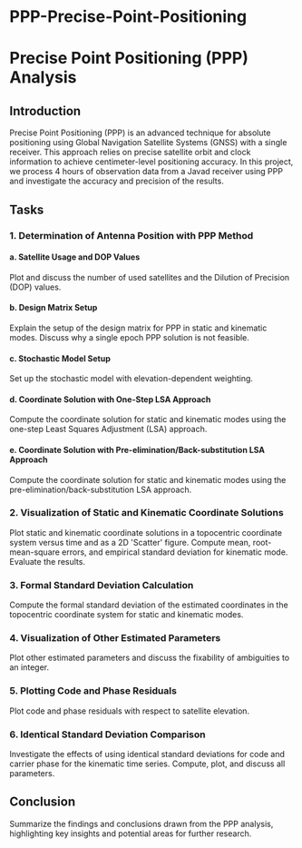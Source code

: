 # PPP-Precise-Point-Positioning
# Precise Point Positioning (PPP) Analysis

## Introduction
Precise Point Positioning (PPP) is an advanced technique for absolute positioning using Global Navigation Satellite Systems (GNSS) with a single receiver. This approach relies on precise satellite orbit and clock information to achieve centimeter-level positioning accuracy. In this project, we process 4 hours of observation data from a Javad receiver using PPP and investigate the accuracy and precision of the results.

## Tasks

### 1. Determination of Antenna Position with PPP Method
#### a. Satellite Usage and DOP Values
Plot and discuss the number of used satellites and the Dilution of Precision (DOP) values.

#### b. Design Matrix Setup
Explain the setup of the design matrix for PPP in static and kinematic modes. Discuss why a single epoch PPP solution is not feasible.

#### c. Stochastic Model Setup
Set up the stochastic model with elevation-dependent weighting.

#### d. Coordinate Solution with One-Step LSA Approach
Compute the coordinate solution for static and kinematic modes using the one-step Least Squares Adjustment (LSA) approach.

#### e. Coordinate Solution with Pre-elimination/Back-substitution LSA Approach
Compute the coordinate solution for static and kinematic modes using the pre-elimination/back-substitution LSA approach.

### 2. Visualization of Static and Kinematic Coordinate Solutions
Plot static and kinematic coordinate solutions in a topocentric coordinate system versus time and as a 2D 'Scatter' figure. Compute mean, root-mean-square errors, and empirical standard deviation for kinematic mode. Evaluate the results.

### 3. Formal Standard Deviation Calculation
Compute the formal standard deviation of the estimated coordinates in the topocentric coordinate system for static and kinematic modes.

### 4. Visualization of Other Estimated Parameters
Plot other estimated parameters and discuss the fixability of ambiguities to an integer.

### 5. Plotting Code and Phase Residuals
Plot code and phase residuals with respect to satellite elevation.

### 6. Identical Standard Deviation Comparison
Investigate the effects of using identical standard deviations for code and carrier phase for the kinematic time series. Compute, plot, and discuss all parameters.

## Conclusion
Summarize the findings and conclusions drawn from the PPP analysis, highlighting key insights and potential areas for further research.

